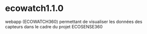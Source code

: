 # ecowatch1.1.0
webapp (ECOWATCH360) permettant de visualiser les données des capteurs dans le cadre du projet ECOSENSE360

